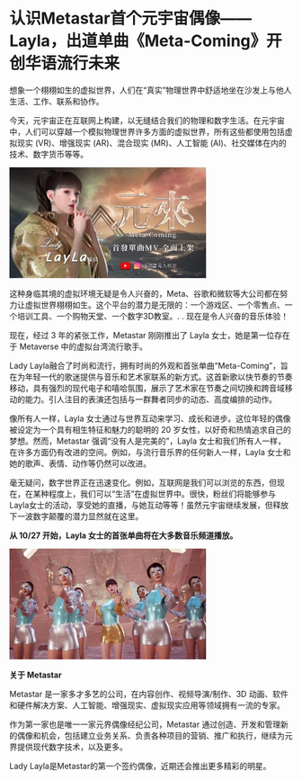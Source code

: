 # 认识Metastar首个元宇宙偶像——Layla，出道单曲《Meta-Coming》开创华语流行未来




想象一个栩栩如生的虚拟世界，人们在“真实”物理世界中舒适地坐在沙发上与他人生活、工作、联系和协作。

今天，元宇宙正在互联网上构建，以无缝结合我们的物理和数字生活。在元宇宙中，人们可以穿越一个模拟物理世界许多方面的虚拟世界，所有这些都使用包括虚拟现实 (VR)、增强现实 (AR)、混合现实 (MR)、人工智能 (AI)、社交媒体在内的技术、数字货币等等。

![元宇宙](99.jpg)

这种身临其境的虚拟环境无疑是令人兴奋的，Meta、谷歌和微软等大公司都在努力让虚拟世界栩栩如生。这个平台的潜力是无限的：一个游戏区、一个零售点、一个培训工具、一个购物天堂、一个数字3D教室。. . 现在是令人兴奋的音乐体验！

现在，经过 3 年的紧张工作，Metastar 刚刚推出了 Layla 女士，她是第一位存在于 Metaverse 中的虚拟台湾流行歌手。

Lady Layla融合了时尚和流行，拥有时尚的外观和首张单曲“Meta-Coming”，旨在为年轻一代的歌迷提供与音乐和艺术家联系的新方式。这首新歌以快节奏的节奏移动，具有强烈的现代电子和嘻哈氛围，展示了艺术家在节奏之间切换和跨音域移动的能力。引人注目的表演还包括与一群舞者同步的动态、高度编排的动作。

像所有人一样，Layla 女士通过与世界互动来学习、成长和进步。这位年轻的偶像被设定为一个具有相生特征和魅力的聪明的 20 岁女性，以好奇和热情追求自己的梦想。然而，Metastar 强调“没有人是完美的”，Layla 女士和我们所有人一样，在许多方面仍有改进的空间。例如，与流行音乐界的任何新人一样，Layla 女士和她的歌声、表情、动作等仍然可以改进。 

毫无疑问，数字世界正在迅速变化。例如，互联网是我们可以浏览的东西，但现在，在某种程度上，我们可以“生活”在虚拟世界中。很快，粉丝们将能够参与Layla女士的活动，享受她的直播，与她互动等等！虽然元宇宙继续发展，但释放下一波数字颠覆的潜力显然就在这里。

**从 10/27 开始，Layla 女士的首张单曲将在大多数音乐频道播放。**

![元宇宙](100.jpg)



**关于 Metastar**

Metastar 是一家多才多艺的公司，在内容创作、视频导演/制作、3D 动画、软件和硬件解决方案、人工智能、增强现实、虚拟现实应用等领域拥有一流的专家。

作为第一家也是唯一一家元界偶像经纪公司，Metastar 通过创造、开发和管理新的偶像和机会，包括建立业务关系、负责各种项目的营销、推广和执行，继续为元界提供现代数字技术，以及更多。

Lady Layla是Metastar的第一个签约偶像，近期还会推出更多精彩的明星。
